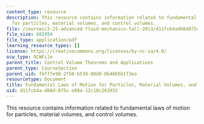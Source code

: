 ```yaml
---
content_type: resource
description: This resource contains information related to fundamental laws of motion
  for particles, material volumes, and control volumes.
file: /courses/2-25-advanced-fluid-mechanics-fall-2013/d11fcb4ad68d875ce88a12c18c263932_MIT2_25F13_Fundam_Law-Son.pdf
file_size: 601954
file_type: application/pdf
learning_resource_types: []
license: https://creativecommons.org/licenses/by-nc-sa/4.0/
ocw_type: OCWFile
parent_title: Control Volume Theorems and Applications
parent_type: CourseSection
parent_uid: fbff7e9d-2f58-b539-80d8-8b4665b1f3ea
resourcetype: Document
title: Fundamental Laws of Motion for Particles, Material Volumes, and Control Volumes
uid: d11fcb4a-d68d-875c-e88a-12c18c263932
---
```

This resource contains information related to fundamental laws of motion for particles, material volumes, and control volumes.
